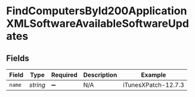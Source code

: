 # FindComputersById200ApplicationXMLSoftwareAvailableSoftwareUpdates


## Fields

| Field               | Type                | Required            | Description         | Example             |
| ------------------- | ------------------- | ------------------- | ------------------- | ------------------- |
| `name`              | *string*            | :heavy_minus_sign:  | N/A                 | iTunesXPatch-12.7.3 |